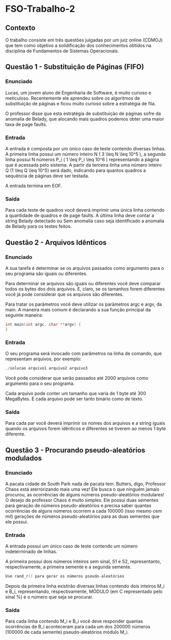 # FSO-Trabalho-2

## Contexto
<p>O trabalho consiste em três questões julgadas por um juíz online (CDMOJ) que tem como objetivo a solidificação dos conhecimentos obtidos na disciplina de Fundamentos de Sistemas Operacionais.</p>

## Questão 1 - Substituição de Páginas (FIFO)

### Enunciado
<p>Lucas, um jovem aluno de Engenharia de Software, é muito curioso e meticuloso. Recentemente ele aprendeu sobre os algoritmos de substituição de páginas e ficou muito curioso sobre a estratégia de fila.

O professor disse que esta estratégia de substituição de páginas sofre da anomalia de Belady, que alocando mais quadros podemos obter uma maior taxa de page faults.</p>

### Entrada
<p>A entrada é composta por um único caso de teste contendo diversas linhas. A primeira linha possui um número inteiro N ( 3 \leq N \leq 10^5 ), a segunda linha possui N números P_i ( 1 \leq P_i \leq 10^6 ) representando a página que é acessada pelo sistema. A partir da terceira linha uma número inteiro Q (1 \leq Q \leq 10^5) será dado, indicando para quantos quadros a sequência de páginas deve ser testada.

A entrada termina em EOF.</p>

### Saída
<p>Para cada teste de quadros você deverá imprimir uma única linha contendo a quantidade de quadros e de page faults. A última linha deve contar a string Belady detectado ou Sem anomalia caso seja identificado a anomalia de Belady para os testes feitos.</p>

## Questão 2 - Arquivos Idênticos

### Enunciado
<p>A sua tarefa é determinar se os arquivos passados como argumento para o seu programa são iguais ou diferentes.

Para determinar se arquivos são iguais ou diferentes você deve comparar todos os bytes dos dois arquivos. E, claro, se os tamanhos forem diferentes você já pode considerar que os arquivos são diferentes.

Para tratar os parâmetros você deve utilizar os parâmetros argc e argv, da main. A maneira mais comum é declarando a sua função principal da seguinte maneira:</p>
```c
int main(int argc, char **argv) {
}
```

### Entrada
<p>O seu programa será invocado com parâmetros na linha de comando, que representam arquivos, por exemplo: </p>

```c
./solucao arquivo1 arquivo2 arquivo3
```
  
<p>Você pode considerar que serão passados até 2000 arquivos como argumento para o seu programa.

Cada arquivo pode conter um tamanho que varia de 1 byte até 300
MegaBytes. E cada arquivo pode ser tanto binário como de texto.</p>

### Saída
<p>Para cada par você deverá imprimir os nomes dos arquivos e a string iguais quando os arquivos forem idênticos e diferentes se tiverem ao menos 1 byte diferente.</p>

## Questão 3 - Procurando pseudo-aleatórios modulados

### Enunciado
<p>A pacata cidade de South Park nada de pacata tem. Butters, digo, Professor Chaos está aterrorizando mais uma vez! Ele busca o que ninguém jamais procurou, as ocorrências de alguns números pseudo-aleatórios modulares!
O desejo de professor Chaos é muito simples. Ele possui duas sementes para geração de números pseudo-aleatórios e precisa saber quantas ocorrências de alguns números ocorrem a cada 100000 (isso mesmo cem mil) gerações de números pseudo-aleatórios para as duas sementes que ele possui.</p>


### Entrada
<p>A entrada possui um único caso de teste contendo um número indeterminado de linhas.

A primeira possui dois números inteiros sem sinal, S1 e S2, representanto, respectivamente, a primeira semente e a segunda semente.</p>
```c
Use rand_r() para gerar os números pseudo-aleatórios
```
<p>Depois da primeira linha existirão diversas linhas contendo dois inteiros M_i e B_i, representando, respectivamente, MÓDULO (em C representado pelo sinal %) e o número que seja se procurar.</p>

### Saída
<p>Para cada linha contendo M_i e B_i você deve responder quantas ocorrências de B_i aconteceram para cada um dos 200000 números (100000 de cada semente) pseudo-aleatórios módulo M_i.</p>
